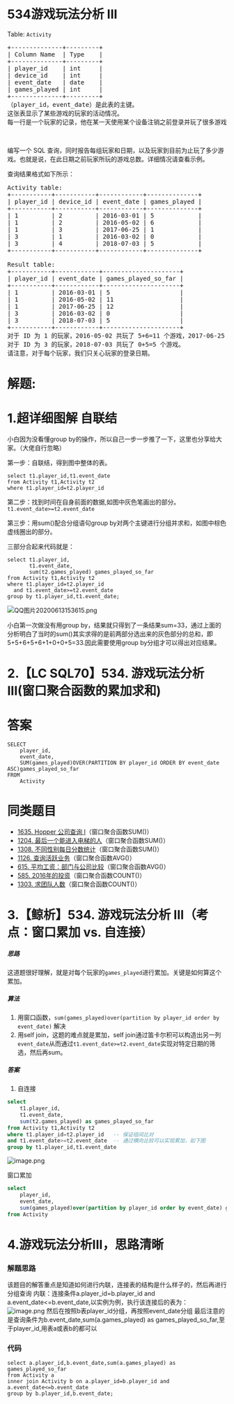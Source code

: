 # 534游戏玩法分析 III
<p>Table:&nbsp;<code>Activity</code></p>

<pre>
+--------------+---------+
| Column Name  | Type    |
+--------------+---------+
| player_id    | int     |
| device_id    | int     |
| event_date   | date    |
| games_played | int     |
+--------------+---------+
（player_id，event_date）是此表的主键。
这张表显示了某些游戏的玩家的活动情况。
每一行是一个玩家的记录，他在某一天使用某个设备注销之前登录并玩了很多游戏（可能是 0 ）。
</pre>

<p>&nbsp;</p>

<p>编写一个 SQL 查询，同时报告每组玩家和日期，以及玩家到目前为止玩了多少游戏。也就是说，在此日期之前玩家所玩的游戏总数。详细情况请查看示例。</p>

<p>查询结果格式如下所示：</p>

<pre>
Activity table:
+-----------+-----------+------------+--------------+
| player_id | device_id | event_date | games_played |
+-----------+-----------+------------+--------------+
| 1         | 2         | 2016-03-01 | 5            |
| 1         | 2         | 2016-05-02 | 6            |
| 1         | 3         | 2017-06-25 | 1            |
| 3         | 1         | 2016-03-02 | 0            |
| 3         | 4         | 2018-07-03 | 5            |
+-----------+-----------+------------+--------------+

Result table:
+-----------+------------+---------------------+
| player_id | event_date | games_played_so_far |
+-----------+------------+---------------------+
| 1         | 2016-03-01 | 5                   |
| 1         | 2016-05-02 | 11                  |
| 1         | 2017-06-25 | 12                  |
| 3         | 2016-03-02 | 0                   |
| 3         | 2018-07-03 | 5                   |
+-----------+------------+---------------------+
对于 ID 为 1 的玩家，2016-05-02 共玩了 5+6=11 个游戏，2017-06-25 共玩了 5+6+1=12 个游戏。
对于 ID 为 3 的玩家，2018-07-03 共玩了 0+5=5 个游戏。
请注意，对于每个玩家，我们只关心玩家的登录日期。
</pre>
































# 解题:
# 1.超详细图解 自联结
小白因为没看懂group by的操作，所以自己一步一步推了一下，这里也分享给大家。（大佬自行忽略）

第一步：自联结，得到图中整体的表。
```
select t1.player_id,t1.event_date
from Activity t1,Activity t2
where t1.player_id=t2.player_id
```
第二步：找到时间在自身前面的数据,如图中灰色笔画出的部分。
`t1.event_date>=t2.event_date`

第三步：用sum()配合分组语句group by对两个主键进行分组并求和，如图中棕色虚线圈出的部分。

三部分合起来代码就是：
```
select t1.player_id,
       t1.event_date,
       sum(t2.games_played) games_played_so_far
from Activity t1,Activity t2
where t1.player_id=t2.player_id
  and t1.event_date>=t2.event_date
group by t1.player_id,t1.event_date;
```

![QQ图片20200613153615.png](https://pic.leetcode-cn.com/1dc052bc10c3e9921cac53fd140e7a5b15b5ef39b90a819a718289b3725c7839-QQ%E5%9B%BE%E7%89%8720200613153615.png)

小白第一次做没有用group by，结果就只得到了一条结果sum=33，通过上面的分析明白了当时的sum()其实求得的是前两部分选出来的灰色部分的总和，即5+5+6+5+6+1+0+0+5=33.因此需要使用group by分组才可以得出对应结果。

# 2.【LC SQL70】534. 游戏玩法分析 III(窗口聚合函数的累加求和)
# 答案
```
SELECT 
    player_id,
    event_date,
    SUM(games_played)OVER(PARTITION BY player_id ORDER BY event_date ASC)games_played_so_far
FROM
    Activity
```

# 同类题目
- [1635. Hopper 公司查询 I](https://leetcode.cn/problems/hopper-company-queries-i/)（窗口聚合函数SUM()）
- [1204. 最后一个能进入电梯的人](https://leetcode.cn/problems/last-person-to-fit-in-the-bus/)（窗口聚合函数SUM()）
- [1308. 不同性别每日分数统计](https://leetcode.cn/problems/running-total-for-different-genders/)（窗口聚合函数SUM()）
- [1126. 查询活跃业务](https://leetcode.cn/problems/active-businesses/)（窗口聚合函数AVG()）
- [615. 平均工资：部门与公司比较](https://leetcode.cn/problems/average-salary-departments-vs-company/)（窗口聚合函数AVG()）
- [585. 2016年的投资](https://leetcode.cn/problems/investments-in-2016/)（窗口聚合函数COUNT()）
- [1303. 求团队人数](https://leetcode.cn/problems/find-the-team-size/)（窗口聚合函数COUNT()）
# 3.【鲸析】534. 游戏玩法分析 III（考点：窗口累加 vs. 自连接）
##### 思路

这道题很好理解，就是对每个玩家的`games_played`进行累加。关键是如何算这个累加。

##### 算法

1. 用窗口函数，`sum(games_played)over(partition by player_id order by event_date)` 解决
2. 用self join，这题的难点就是累加，self join通过笛卡尔积可以构造出另一列`event_date`从而通过`t1.event_date>=t2.event_date`实现对特定日期的筛选，然后再sum。

##### 答案

1. 自连接

```sql
select 
    t1.player_id,
    t1.event_date,
    sum(t2.games_played) as games_played_so_far
from Activity t1,Activity t2
where t1.player_id=t2.player_id   -- 保证组间比对
and t1.event_date>=t2.event_date  -- 通过横向比较可以实现累加，如下图
group by t1.player_id,t1.event_date
```

![image.png](https://pic.leetcode-cn.com/1651750385-wTaetF-image.png)


窗口累加

```sql
select 
    player_id, 
    event_date, 
    sum(games_played)over(partition by player_id order by event_date) games_played_so_far 
from Activity
```




# 4.游戏玩法分析III，思路清晰
### 解题思路
该题目的解答重点是知道如何进行内联，连接表的结构是什么样子的，然后再进行分组查询
内联：连接条件a.player_id=b.player_id and a.event_date<=b.event_date,以实例为例，执行该连接后的表为：
![image.png](https://pic.leetcode-cn.com/1629257079-gzbeKg-image.png)
然后在按照b表player_id分组，再按照event_date分组
最后注意的是查询条件为b.event_date,sum(a.games_played) as games_played_so_far,至于player_id,用表a或表b的都可以

### 代码

```mysql
select a.player_id,b.event_date,sum(a.games_played) as games_played_so_far
from Activity a
inner join Activity b on a.player_id=b.player_id and a.event_date<=b.event_date
group by b.player_id,b.event_date;
```
